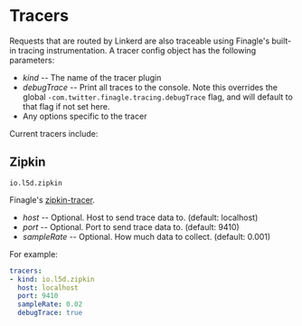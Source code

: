 # Tracers





Requests that are routed by Linkerd are also traceable using Finagle's built-in
tracing instrumentation.  A tracer config object has the following parameters:

* *kind* -- The name of the tracer plugin
* *debugTrace* -- Print all traces to the console. Note this overrides the
global `-com.twitter.finagle.tracing.debugTrace` flag, and will default to
that flag if not set here.
* Any options specific to the tracer

Current tracers include:

## Zipkin

`io.l5d.zipkin`

Finagle's [zipkin-tracer](https://github.com/twitter/finagle/tree/develop/finagle-zipkin).

* *host* -- Optional. Host to send trace data to. (default: localhost)
* *port* -- Optional. Port to send trace data to. (default: 9410)
* *sampleRate* -- Optional. How much data to collect. (default: 0.001)

For example:

```yaml
tracers:
- kind: io.l5d.zipkin
  host: localhost
  port: 9410
  sampleRate: 0.02
  debugTrace: true
```
